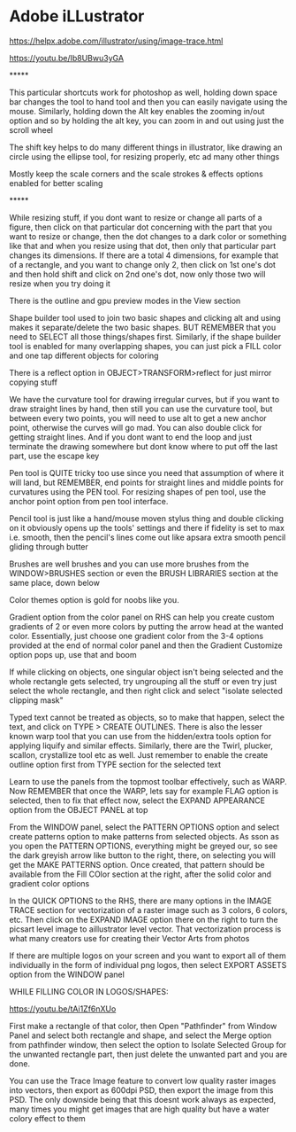 # **Adobe iLLustrator** 
<https://helpx.adobe.com/illustrator/using/image-trace.html> 





<https://youtu.be/Ib8UBwu3yGA> 



\*\*\*\*\* 

This particular shortcuts work for photoshop as well, holding down space bar changes the tool to hand tool and then you can easily navigate using the mouse. Similarly, holding down the Alt key enables the zooming in/out option and so by holding the alt key, you can zoom in and out using just the scroll wheel 



The shift key helps to do many different things in illustrator, like drawing an circle using the ellipse tool, for resizing properly, etc ad many other things 



Mostly keep the scale corners and the scale strokes & effects options enabled for better scaling 



\*\*\*\*\* 



While resizing stuff, if you dont want to resize or change all parts of a figure, then click on that particular dot concerning with the part that you want to resize or change, then the dot changes to a dark color or something like that and when you resize using that dot, then only that particular part changes its dimensions. If there are a total 4 dimensions, for example that of a rectangle, and you want to change only 2, then click on 1st one's dot and then hold shift and click on 2nd one's dot, now only those two will resize when you try doing it 



There is the outline and gpu preview modes in the View section 



Shape builder tool used to join two basic shapes and clicking alt and using makes it separate/delete the two basic shapes. BUT REMEMBER that you need to SELECT all those things/shapes first. Similarly, if the shape builder tool is enabled for many overlapping shapes, you can just pick a FILL color and one tap different objects for coloring 



There is a reflect option in OBJECT>TRANSFORM>reflect for just mirror copying stuff 



We have the curvature tool for drawing irregular curves, but if you want to draw straight lines by hand, then still you can use the curvature tool, but between every two points, you will need to use alt to get a new anchor point, otherwise the curves will go mad. You can also double click for getting straight lines. And if you dont want to end the loop and just terminate the drawing somewhere but dont know where to put off the last part, use the escape key 



Pen tool is QUITE tricky too use since you need that assumption of where it will land, but REMEMBER, end points for straight lines and middle points for curvatures using the PEN tool. For resizing shapes of pen tool, use the anchor point option from pen tool interface. 



Pencil tool is just like a hand/mouse moven stylus thing and double clicking on it obviously opens up the tools' settings and there if fidelity is set to max i.e. smooth, then the pencil's lines come out like apsara extra smooth pencil gliding through butter 



Brushes are well brushes and you can use more brushes from the WINDOW>BRUSHES section or even the BRUSH LIBRARIES section at the same place, down below 



Color themes option is gold for noobs like you. 



Gradient option from the color panel on RHS can help you create custom gradients of 2 or even more colors by putting the arrow head at the wanted color. Essentially, just choose one gradient color from the 3-4 options provided at the end of normal color panel and then the Gradient Customize option pops up, use that and boom 



If while clicking on objects, one singular object isn't being selected and the whole rectangle gets selected, try ungrouping all the stuff or even try just select the whole rectangle, and then right click and select "isolate selected clipping mask" 



Typed text cannot be treated as objects, so to make that happen, select the text, and click on TYPE > CREATE OUTLINES. There is also the lesser known warp tool that you can use from the hidden/extra tools option for applying liquify and similar effects. Similarly, there are the Twirl, plucker, scallon, crystallize tool etc as well. Just remember to enable the create outline option first from TYPE section for the selected text 



Learn to use the panels from the topmost toolbar effectively, such as WARP. Now REMEMBER that once the WARP, lets say for example FLAG option is selected, then to fix that effect now, select the EXPAND APPEARANCE option from the OBJECT PANEL at top 



From the WINDOW panel, select the PATTERN OPTIONS option and select create patterns option to make patterns from selected objects. As sson as you open the PATTERN OPTIONS, everything might be greyed our, so see the dark greyish arrow like button to the right, there, on selecting you will get the MAKE PATTERNS option. Once created, that pattern should be available from the Fill COlor section at the right, after the solid color and gradient color options 



In the QUICK OPTIONS to the RHS, there are many options in the IMAGE TRACE section for vectorization of a raster image such as 3 colors, 6 colors, etc. Then click on the EXPAND IMAGE option there on the right to turn the picsart level image to aillustrator level vector. That vectorization process is what many creators use for creating their Vector Arts from photos 



If there are multiple logos on your screen and you want to export all of them individually in the form of individual png logos, then select EXPORT ASSETS option from the WINDOW panel 





WHILE FILLING COLOR IN LOGOS/SHAPES: 

<https://youtu.be/tAi1Zf6nXUo> 

First make a rectangle of that color, then Open "Pathfinder" from Window Panel and select both rectangle and shape, and select the Merge option from pathfinder window, then select the option to Isolate Selected Group for the unwanted rectangle part, then just delete the unwanted part and you are done.


You can use the Trace Image feature to convert low quality raster images into vectors, then export as 600dpi PSD, then export the image from this PSD. The only downside being that this doesnt work always as expected, many times you might get images that are high quality but have a water colory effect to them

